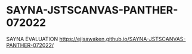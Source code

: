 # SAYNA-JSTSCANVAS-PANTHER-072022
SAYNA EVALUATION
https://ejisawaken.github.io/SAYNA-JSTSCANVAS-PANTHER-072022/
